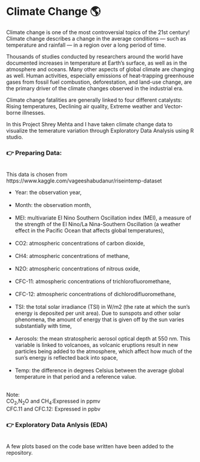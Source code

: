 # Climate Change 🌎
Climate change is one of the most controversial topics of the 21st century! Climate change describes a change in the average conditions — such as temperature and rainfall — in a region over a long period of time. 
<p> Thousands of studies conducted by researchers around the world have documented increases in temperature at Earth’s surface, as well as in the atmosphere and oceans. Many other aspects of global climate are changing as well. Human activities, especially emissions of heat-trapping greenhouse gases from fossil fuel combustion, deforestation, and land-use change, are the primary driver of the climate changes observed in the industrial era.
<p> Climate change fatalities are generally linked to four different catalysts: Rising temperatures, Declining air quality, Extreme weather and Vector-borne illnesses.
<p> In this Project Shrey Mehta and I have taken climate change data to visualize the temerature variation through Exploratory Data Analysis using R studio.

<h3> 👉 Preparing Data: </h3><br>
  This data is chosen from https://www.kaggle.com/vageeshabudanur/riseintemp-dataset
  <ul>
<li>Year: the observation year,</li><br>
<li>Month: the observation month,</li><br>
<li>MEI: multivariate El Nino Southern Oscillation index (MEI), a measure of the strength of the El Nino/La Nina-Southern Oscillation (a weather effect in the Pacific Ocean that affects global temperatures),</li><br>
<li>CO2: atmospheric concentrations of carbon dioxide,</li><br>
<li>CH4: atmospheric concentrations of methane,</li><br>
<li>N2O: atmospheric concentrations of nitrous oxide,</li><br>
<li>CFC-11: atmospheric concentrations of trichlorofluoromethane,</li><br>
<li>CFC-12: atmospheric concentrations of dichlorodifluoromethane,</li><br>
<li>TSI: the total solar irradiance (TSI) in W/m2 (the rate at which the sun’s energy is deposited per unit area). Due to sunspots and other solar phenomena, the amount of energy that is given off by the sun varies substantially with time,</li><br>
<li>Aerosols: the mean stratospheric aerosol optical depth at 550 nm. This variable is linked to volcanoes, as volcanic eruptions result in new particles being added to the atmosphere, which affect how much of the sun’s energy is reflected back into space,</li><br>
<li>Temp: the difference in degrees Celsius between the average global temperature in that period and a reference value.</li><br>
  </ul>

Note:<br>
CO<Sub>2</sub>,N<sub>2</sub>O and CH<sub>4</sub>:Expressed in ppmv<br>
CFC.11 and CFC.12: Expressed in ppbv

<h3>👉 Exploratory Data Anlysis (EDA)</h3><br>
A few plots based on the code base written have been added to the repository.



